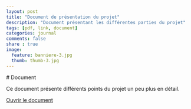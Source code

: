 ```yaml
---
layout: post
title: "Document de présentation du projet"
description: "Document présentant les différentes parties du projet"
tags: [pdf, link, document]
categories: journal
comments: false
share : true
image: 
  feature: banniere-3.jpg
  thumb: thumb-3.jpg
---
```

# Document

Ce document présente différents points du projet un peu plus en détail.

<div markdown="0"><a href="/assets/document-de-presentation-du-projet.pdf" class="btn">Ouvrir le document</a></div>
